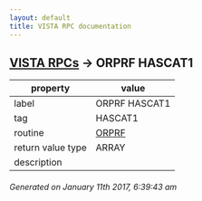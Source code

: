 ```yaml
---
layout: default
title: VISTA RPC documentation
---
```




## [VISTA RPCs](TableOfContent.md) &#8594; ORPRF HASCAT1 

 property | value 
--- | --- 
 label | ORPRF HASCAT1
 tag | HASCAT1
 routine | [ORPRF](http://code.osehra.org/dox/Routine_ORPRF_source.html)
 return value type | ARRAY
 description | 




 ###### Generated on January 11th 2017, 6:39:43 am